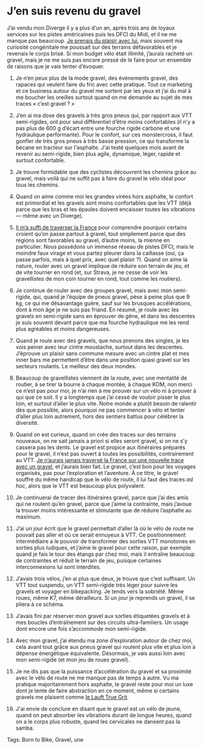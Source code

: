 # J’en suis revenu du gravel

J’ai vendu mon Diverge il y a plus d’un an, après trois ans de loyaux services sur les pistes américaines puis les DFCI du Midi, et il ne me manque pas beaucoup. [Je prenais du plaisir avec lui](https://tcrouzet.com/2021/02/05/le-gravel-comme-revelateur/), mais souvent ma curiosité congénitale me poussait sur des terrains défavorables et je revenais le corps brisé. Si mon budget vélo était illimité, j’aurais racheté un gravel, mais je ne me suis pas encore pressé de le faire pour un ensemble de raisons que je vais tenter d’évoquer.<span id="more-64201"></span>

1. Je n’en peux plus de la mode gravel, des évènements gravel, des rapaces qui veulent faire du fric avec cette pratique. Tout ce marketing et ce business autour du gravel me sortent par les yeux et j’ai du mal à me boucher les oreilles surtout quand on me demande au sujet de mes traces « c’est gravel ? »

2. J’en ai ma dose des gravels à très gros pneus qui, par rapport aux VTT semi-rigides, ont pour seul différentiel d’être moins confortables (il n’y a pas plus de 600 g d’écart entre une fourche rigide carbone et une hydraulique performante). Pour le confort, sur ces monstercross, il faut gonfler de très gros pneus à très basse pression, ce qui transforme la bécane en tracteur sur l'asphalte. J'ai testé quelques mois avant de revenir au semi-rigide, bien plus agile, dynamique, léger, rapide et surtout confortable.

3. Je trouve formidable que des cyclistes découvrent les chemins grâce au gravel, mais voilà qui ne suffit pas à faire du gravel le vélo idéal pour tous les chemins.

4. Quand on aime comme moi les grandes virées hors asphalte, le confort est primordial et les gravels sont moins confortables que les VTT (déjà parce que les bras et les épaules doivent encaisser toutes les vibrations — même avec un Diverge).

5. [Il m’a suffi de traverser la France](https://tcrouzet.com/2022/07/15/une-traversee-de-la-france-a-vtt/) pour comprendre pourquoi certains croient qu’on passe partout à gravel, tout simplement parce que des régions sont favorables au gravel, d’autre moins, la mienne en particulier. Nous possédons un immense réseau de pistes DFCI, mais le moindre faux virage et vous partez pleurer dans la caillasse (oui, ça passe parfois, mais à quel prix, avec quel plaisir ?). Quand on aime la nature, rouler avec un gravel implique de réduire son terrain de jeu, et de vite tourner en rond (et, sur Strava, je ne cesse de voir les gravellistes de mon coin tourner en rond, tout comme les routiers).

6. Je continue de rouler avec des groupes gravel, mais avec mon semi-rigide, qui, quand je l’équipe de pneus gravel, pèse à peine plus que 9 kg, ce qui me désavantage guère, sauf sur les brusques accélérations, dont à mon âge je ne suis pas friand. En résumé, je roule avec les gravels en semi-rigide sans en éprouver de gêne, et dans les descentes je suis souvent devant parce que ma fourche hydraulique me les rend plus agréables et moins dangereuses.

7. Quand je roule avec des gravels, que nous prenons des singles, je les vois peiner avec leur cintre moustache, surtout dans les descentes. J’éprouve un plaisir sans commune mesure avec un cintre plat et mes inner bars me permettent d’être dans une position quasi gravel sur les secteurs roulants. Le meilleur des deux mondes.

8. Beaucoup de gravellistes viennent de la route, avec une mentalité de routier, à se tirer la bourre à chaque montée, à chaque KOM, non merci ce n’est pas pour moi, je n’ai rien à me prouver sur un vélo ni à prouver à qui que ce soit. Il y a longtemps que j’ai cessé de vouloir pisser le plus loin, et surtout d’aller le plus vite. Notre monde a plutôt besoin de ralentir dès que possible, alors pourquoi ne pas commencer à vélo et tenter d’aller plus loin autrement, hors des sentiers battus pour célébrer la diversité.

9. Quand on est curieux, quand on crée des traces sur des terrains nouveaux, on ne sait jamais a priori si elles seront gravel, si on ne s’y cassera pas les dents. Le gravel est propice aux itinéraires préparés pour le gravel, il n’est pas ouvert à toutes les possibilités, contrairement au VTT. [Je n’aurais jamais traversé la France sur une nouvelle trace avec un gravel](https://tcrouzet.com/2022/07/15/une-traversee-de-la-france-a-vtt/), et j’aurais bien fait. Le gravel, c’est bon pour les voyages organisés, pas pour l’exploration et l’aventure. À ce titre, le gravel souffre du même handicap que le vélo de route, il lui faut des traces *ad hoc*, alors que le VTT est beaucoup plus polyvalent.

10. Je continuerai de tracer des itinéraires gravel, parce que j’ai des amis qui ne roulent qu’en gravel, parce que j’aime la contrainte, mais j’avoue la trouver moins intéressante et stimulante que de réduire l’asphalte au maximum.

11. J’ai un jour écrit que le gravel permettait d’aller là où le vélo de route ne pouvait pas aller et où ce serait ennuyeux à VTT. Ce positionnement intermédiaire a le pouvoir de transformer des sorties VTT monotones en sorties plus ludiques, et j’aime le gravel pour cette raison, par exemple quand je fais le tour des étangs par chez moi, mais il entraîne beaucoup de contraintes et réduit le terrain de jeu, puisque certaines interconnexions lui sont interdites.

12. J’avais trois vélos, j’en ai plus que deux, je trouve que c’est suffisant. Un VTT tout suspendu, un VTT semi-rigide très léger pour suivre les gravels et voyager en bikepacking. Je tends vers la sobriété. Même roues, même K7, même dérailleurs. Si un jour je reprends un gravel, il se pliera à ce schéma.

13. J’avais fini par réserver mon gravel aux sorties étiquetées gravels et à mes boucles d’entraînement sur des circuits ultra-familiers. Un usage dont encore une fois s’accommode mon semi-rigide.

14. Avec mon gravel, j’ai étendu ma zone d’exploration autour de chez moi, cela avant tout grâce aux pneus gravel qui roulent plus vite et plus loin à dépense énergétique équivalente. Désormais, je vais aussi loin avec mon semi-rigide (et mon jeu de roues gravel).

15. Je ne dis pas que la puissance d’accélération du gravel et sa proximité avec le vélo de route ne me manque pas de temps à autre. Vu ma pratique majoritairement hors asphalte, le gravel reste pour moi un luxe dont je tente de faire abstraction en ce moment, même si certains gravels me plaisent comme [le Lauft True Grit](https://www.laufcycling.com/eur/product/lauf-true-grit).

16. J'ai envie de conclure en disant que le gravel est un vélo de jeune, quand on peut absorber les vibrations durant de longue heures, quand on a le corps plus robuste, quand les cervicales ne dansent pas la samba.

Tags: Born to Bike, Gravel, une